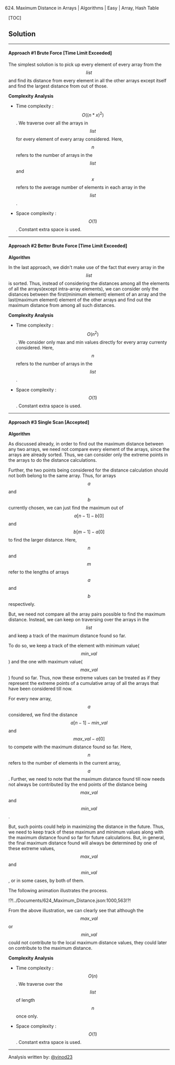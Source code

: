 624. Maximum Distance in Arrays | Algorithms | Easy | Array, Hash Table

[TOC]

## Solution

---
#### Approach #1 Brute Force [Time Limit Exceeded]

The simplest solution is to pick up every element of every array from the $$list$$ and find its distance from every element in all the other arrays except itself and find the largest distance from out of those.



**Complexity Analysis**

* Time complexity : $$O((n*x)^2)$$. We traverse over all the arrays in $$list$$ for every element of every array considered. Here, $$n$$ refers to the number of arrays in the $$list$$ and $$x$$ refers to the average number of elements in each array in the $$list$$.

* Space complexity : $$O(1)$$. Constant extra space is used.

---
#### Approach #2 Better Brute Force [Time Limit Exceeded]

**Algorithm**

In the last approach, we didn't make use of the fact that every array in the $$list$$ is sorted. Thus, instead of considering the distances among all the elements of all the arrays(except intra-array elements), we can consider only the distances between the first(minimum element) element of an array and the last(maximum element) element of the other arrays and find out the maximum distance from among all such distances. 




**Complexity Analysis**

* Time complexity : $$O(n^2)$$. We consider only max and min values directly for every array currenty considered. Here, $$n$$ refers to the number of arrays in the $$list$$.

* Space complexity : $$O(1)$$. Constant extra space is used.

---
#### Approach #3 Single Scan [Accepted]

**Algorithm**

As discussed already, in order to find out the maximum distance between any two arrays, we need not compare every element of the arrays, since the arrays are already sorted. Thus, we can consider only the extreme points in the arrays to do the distance calculations.

Further, the two points being considered for the distance calculation should not both belong to the same array. Thus, for arrays $$a$$ and $$b$$ currently chosen, we can just find the maximum out of $$a[n-1]-b[0]$$ and $$b[m-1]-a[0]$$ to find the larger distance. Here, $$n$$ and $$m$$ refer to the lengths of arrays $$a$$ and $$b$$ respectively. 

But, we need not compare all the array pairs possible to find the maximum distance. Instead, we can keep on traversing over the arrays in the $$list$$ and keep a track of the maximum distance found so far. 

To do so, we keep a track of the element with minimum value($$min\_val$$) and the one with maximum value($$max\_val$$) found so far. Thus, now these extreme values can be treated as if they represent the extreme points of a cumulative array of all the arrays that have been considered till now. 

For every new array, $$a$$ considered, we find the distance $$a[n-1]-min\_val$$ and $$max\_val - a[0]$$ to compete with the maximum distance found so far. Here, $$n$$ refers to the number of elements in the current array, $$a$$. Further, we need to note that the maximum distance found till now needs not always be contributed by the end points of the distance being $$max\_val$$ and $$min\_val$$. 

But, such points could help in maximizing the distance in the future. Thus, we need to keep track of these maximum and minimum values along with the maximum distance found so far for future calculations. But, in general, the final maximum distance found will always be determined by one of these extreme values, $$max\_val$$ and $$min\_val$$, or in some cases, by both of them.

The following animation illustrates the process.

!?!../Documents/624_Maximum_Distance.json:1000,563!?!

From the above illustration, we can clearly see that although the $$max\_val$$ or $$min\_val$$ could not contribute to the local maximum distance values, they could later on contribute to the maximum distance.


**Complexity Analysis**

* Time complexity : $$O(n)$$. We traverse over the $$list$$ of length $$n$$ once only.

* Space complexity : $$O(1)$$. Constant extra space is used.

---
Analysis written by: [@vinod23](https://leetcode.com/vinod23)
